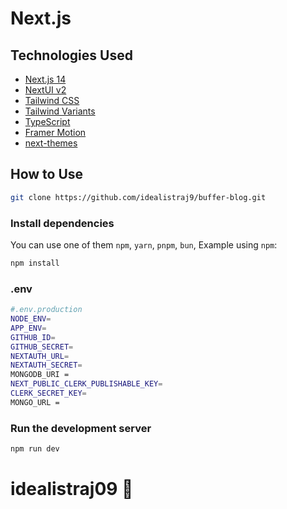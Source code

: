 # Next.js 
## Technologies Used

- [Next.js 14](https://nextjs.org/docs/getting-started)
- [NextUI v2](https://nextui.org/)
- [Tailwind CSS](https://tailwindcss.com/)
- [Tailwind Variants](https://tailwind-variants.org)
- [TypeScript](https://www.typescriptlang.org/)
- [Framer Motion](https://www.framer.com/motion/)
- [next-themes](https://github.com/pacocoursey/next-themes)

## How to Use


```bash
git clone https://github.com/idealistraj9/buffer-blog.git
```

### Install dependencies

You can use one of them `npm`, `yarn`, `pnpm`, `bun`, Example using `npm`:

```bash
npm install
```
### .env

```bash
#.env.production
NODE_ENV=
APP_ENV=
GITHUB_ID=
GITHUB_SECRET=
NEXTAUTH_URL=
NEXTAUTH_SECRET=
MONGODB_URI = 
NEXT_PUBLIC_CLERK_PUBLISHABLE_KEY=
CLERK_SECRET_KEY=
MONGO_URL = 
```

### Run the development server

```bash
npm run dev
```
# idealistraj09 💖

